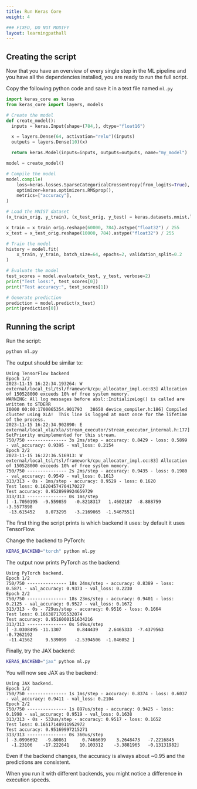 ```yaml
---
title: Run Keras Core
weight: 4

### FIXED, DO NOT MODIFY
layout: learningpathall
---
```


## Creating the script

Now that you have an overview of every single step in the ML pipeline and you
have all the dependencies installed, you are ready to run the full script.

Copy the following python code and save it in a text file named `ml.py`

```python
import keras_core as keras
from keras_core import layers, models

# Create the model
def create_model():
  inputs = keras.Input(shape=(784,), dtype="float16")

  x = layers.Dense(64, activation="relu")(inputs)
  outputs = layers.Dense(10)(x)

  return keras.Model(inputs=inputs, outputs=outputs, name="my_model")

model = create_model()

# Compile the model
model.compile(
    loss=keras.losses.SparseCategoricalCrossentropy(from_logits=True),
    optimizer=keras.optimizers.RMSprop(),
    metrics=["accuracy"],
)

# Load the MNIST dataset
(x_train_orig, y_train), (x_test_orig, y_test) = keras.datasets.mnist.load_data()

x_train = x_train_orig.reshape(60000, 784).astype("float32") / 255
x_test = x_test_orig.reshape(10000, 784).astype("float32") / 255

# Train the model
history = model.fit(
    x_train, y_train, batch_size=64, epochs=2, validation_split=0.2
)

# Evaluate the model
test_scores = model.evaluate(x_test, y_test, verbose=2)
print("Test loss:", test_scores[0])
print("Test accuracy:", test_scores[1])

# Generate prediction
prediction = model.predict(x_test)
print(prediction[0])
```

## Running the script

Run the script:

```bash
python ml.py
```

The output should be similar to:

```output
Using TensorFlow backend
Epoch 1/2
2023-11-15 16:22:34.193264: W external/local_tsl/tsl/framework/cpu_allocator_impl.cc:83] Allocation of 150528000 exceeds 10% of free system memory.
WARNING: All log messages before absl::InitializeLog() is called are written to STDERR
I0000 00:00:1700065354.901793   38650 device_compiler.h:186] Compiled cluster using XLA!  This line is logged at most once for the lifetime of the process.
2023-11-15 16:22:34.902890: E external/local_xla/xla/stream_executor/stream_executor_internal.h:177] SetPriority unimplemented for this stream.
750/750 --------------- 3s 2ms/step - accuracy: 0.8429 - loss: 0.5899 - val_accuracy: 0.9395 - val_loss: 0.2154
Epoch 2/2
2023-11-15 16:22:36.516913: W external/local_tsl/tsl/framework/cpu_allocator_impl.cc:83] Allocation of 150528000 exceeds 10% of free system memory.
750/750 --------------- 2s 2ms/step - accuracy: 0.9435 - loss: 0.1980 - val_accuracy: 0.9549 - val_loss: 0.1613
313/313 - 0s - 1ms/step - accuracy: 0.9529 - loss: 0.1620
Test loss: 0.16204574704170227
Test accuracy: 0.9528999924659729
313/313 --------------- 0s 1ms/step
[ -1.7050195  -9.559859   -0.8218317   1.4602187  -8.888759   -3.5577898
 -13.615452    8.073295   -3.2169065  -1.5467551]
```

The first thing the script prints is which backend it uses: by default it uses
TensorFlow.

Change the backend to PyTorch:

```bash
KERAS_BACKEND="torch" python ml.py
```

The output now prints PyTorch as the backend:

```output
Using PyTorch backend.
Epoch 1/2
750/750 --------------- 18s 24ms/step - accuracy: 0.8389 - loss: 0.5871 - val_accuracy: 0.9373 - val_loss: 0.2230
Epoch 2/2
750/750 --------------- 18s 23ms/step - accuracy: 0.9401 - loss: 0.2125 - val_accuracy: 0.9527 - val_loss: 0.1672
313/313 - 0s - 729us/step - accuracy: 0.9516 - loss: 0.1664
Test loss: 0.1663871705532074
Test accuracy: 0.9516000151634216
313/313 --------------- 0s 549us/step
[ -3.0308495 -11.1307      0.844439    2.6465333  -7.4379563  -0.7262192
 -11.41562     9.539099   -2.5394506  -1.046052 ]
```

Finally, try the JAX backend:

```bash
KERAS_BACKEND="jax" python ml.py
```

You will now see JAX as the backend:

```ouput
Using JAX backend.
Epoch 1/2
750/750 --------------- 1s 1ms/step - accuracy: 0.8374 - loss: 0.6037 - val_accuracy: 0.9411 - val_loss: 0.2104
Epoch 2/2
750/750 --------------- 1s 897us/step - accuracy: 0.9425 - loss: 0.1998 - val_accuracy: 0.9519 - val_loss: 0.1638
313/313 - 0s - 532us/step - accuracy: 0.9517 - loss: 0.1652
Test loss: 0.16517148911952972
Test accuracy: 0.95169997215271
313/313 --------------- 0s 360us/step
[ -3.0996692   -9.80861      0.7466699    3.2648473   -7.2216845
  -1.23106    -17.222641    10.103312    -3.3881965   -0.13131982]
```

Even if the backend changes, the accuracy is always about 
~0.95 and the predictions are consistent. 

When you run it with different backends, you might notice a difference in execution speeds.

